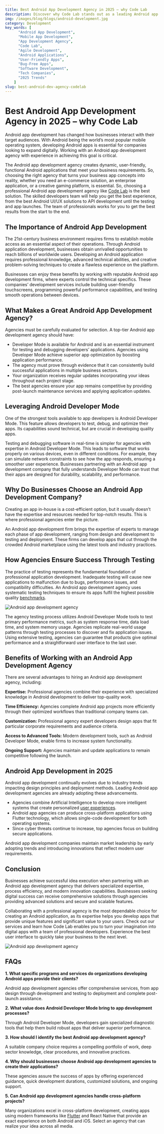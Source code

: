 ```yaml
---
title: Best Android App Development Agency in 2025 – why Code Lab
description: Discover why Code Lab stands out as a leading Android app development agency in 2025. This article highlights our expertise in Agile development, advanced technologies, and commitment to delivering user-friendly, bug-free Android applications.
img: /images/blog/blogs/android-development.jpg
category: Development
key_words: [
      "Android App Development",
      "Mobile App Development",
      "App Development Agency",
      "Code Lab",
      "Agile Development",
      "Android Applications",
      "User-Friendly Apps",
      "Bug-Free Apps",
      "Software Development",
      "Tech Companies",
      "2025 Trends"
    ]
slug: best-android-dev-agency-codelab
---
```


# Best Android App Development Agency in 2025 – why Code Lab

Android app development has changed how businesses interact with their target audiences. With Android being the world’s most popular mobile operating system, developing Android apps is essential for companies looking to expand digitally. Working with an Android app development agency with experience in achieving this goal is critical.

The Android app development agency creates dynamic, user-friendly, functional Android applications that meet your business requirements. So, choosing the right agency that turns your business app concepts into reality, whether you need an e-commerce solution, an enterprise application, or a creative gaming platform, is essential. So, choosing a professional Android app development agency like [Code Lab](/) is the best solution. The skilled developers team will help you get the best experience, from the best Android UI/UX solutions to API development until the testing and app launches. The team of professionals works for you to get the best results from the start to the end.

## **The Importance of Android App Development**

The 21st-century business environment requires firms to establish mobile access as an essential aspect of their operations. Through Android application development, businesses obtain unrivalled opportunities to reach billions of worldwide users. Developing an Android application requires professional knowledge, advanced technical abilities, and creative problem-solving techniques to create a flawless experience on the platform.

Businesses can enjoy these benefits by working with reputable Android app development firms, where experts control the technical specifics. These companies’ development services include building user-friendly touchscreens, programming powerful performance capabilities, and testing smooth operations between devices.

## **What Makes a Great Android App Development Agency?**

Agencies must be carefully evaluated for selection. A top-tier Android app development agency should have:

+   Developer Mode is available for Android and is an essential instrument for testing and debugging developers’ applications. Agencies using Developer Mode achieve superior app optimization by boosting application performance.
+   The agency must prove through evidence that it can consistently build successful applications in multiple business sectors.
+   Your organization receives regular updates incorporating your ideas throughout each project stage.
+   The best agencies ensure your app remains competitive by providing post-launch maintenance services and applying application updates.

## **Leveraging Android Developer Mode**

One of the strongest tools available to app developers is Android Developer Mode. This feature allows developers to test, debug, and optimize their apps. Its capabilities sound technical, but are crucial in developing quality apps.

Testing and debugging software in real-time is simpler for agencies with expertise in Android Developer Mode. This leads to software that works properly on various devices, even in different conditions. For example, they can simulate network constraints to see how the app responds, ensuring a smoother user experience. Businesses partnering with an Android app development company that fully understands Developer Mode can trust that their apps are designed for durability, scalability, and performance.

## **Why Do Businesses Choose an Android App Development Company?**

Creating an app in-house is a cost-efficient option, but it usually doesn’t have the expertise and resources needed for top-notch results. This is where professional agencies enter the picture.

An Android app development firm brings the expertise of experts to manage each phase of app development, ranging from design and development to testing and deployment. These firms can develop apps that cut through the crowded Android marketplace using the latest tools and industry practices.

## **How Agencies Ensure Success Through Testing**

The practice of testing represents the fundamental foundation of professional application development. Inadequate testing will cause new applications to malfunction due to bugs, performance issues, and compatibility difficulties. An Android app development agency uses systematic testing techniques to ensure its apps fulfil the highest possible quality [benchmarks](https://www.userbenchmark.com/).

![Android app development agency](/images/blog/blog-md/android-development-1.jpg)

The agency testing process utilizes Android Developer Mode tools to test primary performance metrics, such as system response time, data load time, and system memory usage. Agencies replicate real-world usage patterns through testing processes to discover and fix application issues. Using extensive testing, agencies can guarantee that products give optimal performance and a straightforward user interface to the last user.

## **Benefits of Working with an Android App Development Agency**

There are several advantages to hiring an Android app development agency, including:

**Expertise:** Professional agencies combine their experience with specialized knowledge in Android development to deliver top-quality work.

**Time Efficiency:** Agencies complete Android app projects more efficiently through their optimized workflows than traditional company teams can.

**Customization:** Professional agency expert developers design apps that fit particular corporate requirements and audience criteria.

**Access to Advanced Tools:** Modern development tools, such as Android Developer Mode, enable firms to increase system functionality.

**Ongoing Support:** Agencies maintain and update applications to remain competitive following the launch.

## **Android App Development in 2025**

Android app development continually evolves due to industry trends impacting design principles and deployment methods. Leading Android app development agencies are already adopting these advancements.

+   Agencies combine Artificial Intelligence to develop more intelligent systems that create personalized [user experiences](/blog/transforming-digital-experiences-ui-ux).
+   Android app agencies can produce cross-platform applications using Flutter technology, which allows single-code development for both operating systems.
+   Since cyber threats continue to increase, top agencies focus on building secure applications.

Android app development companies maintain market leadership by early adopting trends and introducing innovations that reflect modern user requirements.

## **Conclusion**

Businesses achieve successful idea execution when partnering with an Android app development agency that delivers specialized expertise, process efficiency, and modern innovation capabilities. Businesses seeking digital success can receive comprehensive solutions through agencies providing advanced solutions and secure and scalable features.

Collaborating with a professional agency is the most dependable choice for creating an Android application, as its expertise helps you develop apps that provide unique features and significant value to your users. Check out our services and learn how Code Lab enables you to turn your imagination into digital apps with a team of professional developers. Experience the best user interface to quickly take your business to the 
next level.

![Android app development agency](/images/blog/blog-md/android-development-2.jpg)

## **FAQs**

**1\. What specific programs and services do organizations developing Android apps provide their** **clients?**

Android app development agencies offer comprehensive services, from app design through development and testing to deployment and complete post-launch assistance.

**2\. What value does Android Developer Mode bring to app development processes?**

Through Android Developer Mode, developers gain specialized diagnostic tools that help them build robust apps that deliver superior performance.

**3\. How should I identify the best Android app development agency?**

A suitable company choice requires a compelling portfolio of work, deep sector knowledge, clear procedures, and innovative practices.

**4\. Why should businesses choose Android app development agencies to create their applications?**

These agencies assure the success of apps by offering experienced guidance, quick development durations, customized solutions, and ongoing support.

**5\. Can Android app development agencies handle cross-platform projects?**

Many organizations excel in cross-platform development, creating apps using modern frameworks like [Flutter](https://codelab.pk/how-to-become-a-successful-flutter-developer-in-2025/) and React Native that provide an exact experience on both Android and iOS. Select an agency that can realize your idea across all media.

 
